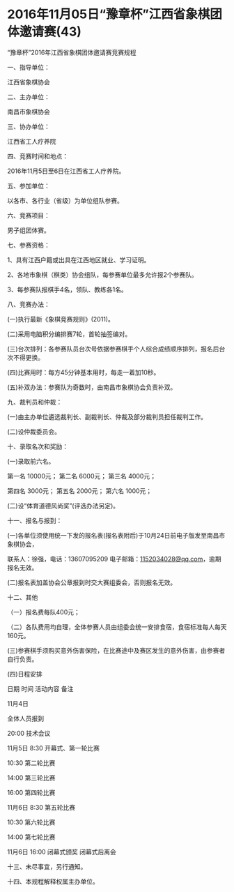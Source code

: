 # 2016年11月05日“豫章杯”江西省象棋团体邀请赛(43)

“豫章杯”2016年江西省象棋团体邀请赛竞赛规程

一、指导单位：

江西省象棋协会

二、主办单位：

 南昌市象棋协会

三、协办单位：

江西省工人疗养院

四、竞赛时间和地点：

2016年11月5日至6日在江西省工人疗养院。

五、参加单位：

以各市、各行业（省级）为单位组队参赛。

六、竞赛项目：

男子组团体赛。

七、参赛资格：

1、具有江西户籍或出具在江西地区就业、学习证明。

2、各地市象棋（棋类）协会组队，每参赛单位最多允许报2个参赛队。

3、每参赛队报棋手4名，领队、教练各1名。

八、竞赛办法：

(一)执行最新《象棋竞赛规则》(2011)。

(二)采用电脑积分编排赛7轮，首轮抽签编对。

 (三)台次排列：各参赛队员台次号依据参赛棋手个人综合成绩顺序排列，报名后台次不得更换。

(四)比赛用时：每方45分钟基本用时，每走一着加10秒。

(五)补双办法：参赛队为奇数时，由南昌市象棋协会负责补双。

九、裁判员和仲裁：

(一)由主办单位遴选裁判长、副裁判长、仲裁及部分裁判员担任裁判工作。

(二)设仲裁委员会。

十、录取名次和奖励：

(一)录取前六名。

第一名  10000元；   第二名 6000元；   第三名 4000元；

第四名   3000元；   第五名 2000元；   第六名 1000元；

(二)设“体育道德风尚奖”(评选办法另定)。

十一、报名与报到：

(一)各单位须使用统一下发的报名表(报名表附后)于10月24日前电子版发至南昌市象棋协会，

   联系人：徐强，电话：13607095209 电子邮箱：1152034028@qq.com，逾期报名无效。

(二)报名表加盖协会公章报到时交大赛组委会，否则报名无效。

十二、其他

（一）报名费每队400元；

（二）各队费用均自理，全体参赛人员由组委会统一安排食宿，食宿标准每人每天160元。

 (三)参赛棋手须购买意外伤害保险，在比赛途中及赛区发生的意外伤害，由参赛者自行负责。

 (四)日程安排

日期
 时间
 活动内容
 备注
 
11月4日
  
 全体人员报到
  
 
20:00
 技术会议
  
 
11月5日
 8:30
 开幕式、第一轮比赛
  
 
10:30
 第二轮比赛
  
 
14:00
 第三轮比赛
  
 
16:00
 第四轮比赛
  
 
11月6日
 8:30
 第五轮比赛
  
 
10:30
 第六轮比赛
  
 
14:00
 第七轮比赛
  
 
11月6日
 16:00
 闭幕式颁奖
 闭幕式后离会
 

十三、未尽事宜，另行通知。

十四、本规程解释权属主办单位。

